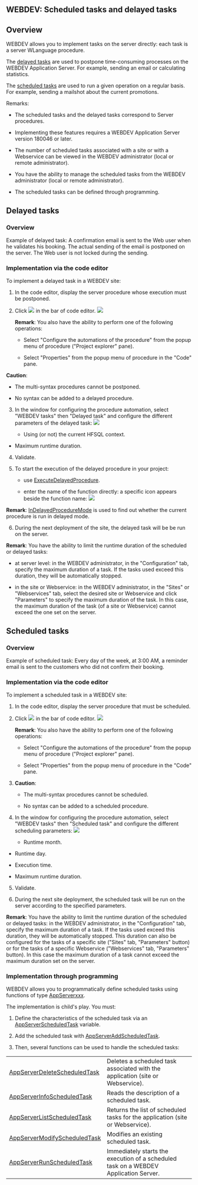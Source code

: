 


## WEBDEV: Scheduled tasks and delayed tasks
			



<a name="NOTE1"></a>
<a name="NOTE1_1"></a>


## Overview
<a name="overview_ELTTEXTE000201"></a>
WEBDEV allows you to implement tasks on the server directly: each task is a server WLanguage procedure. 

The [delayed tasks](#NOTE2_1) are used to postpone time-consuming processes on the WEBDEV Application Server. For example, sending an email or calculating statistics. 

The [scheduled tasks](#NOTE3_1) are used to run a given operation on a regular basis. For example, sending a mailshot about the current promotions. 

Remarks: 

- The scheduled tasks and the delayed tasks correspond to Server procedures. 

- Implementing these features requires a WEBDEV Application Server version 180046 or later. 

- The number of scheduled tasks associated with a site or with a Webservice can be viewed in the WEBDEV administrator (local or remote administrator). 

- You have the ability to manage the scheduled tasks from the WEBDEV administrator (local or remote administrator). 

- The scheduled tasks can be defined through programming.




<a name="NOTE2"></a>
<a name="NOTE2_1"></a>


## Delayed tasks
<a name="delayed_tasks_ELTTEXTE000225"></a>


### Overview
<a name="overview_ELTPARAGRAPHE000042"></a>

Example of delayed task: A confirmation email is sent to the Web user when he validates his booking. The actual sending of the email is postponed on the server. The Web user is not locked during the sending. 


### Implementation via the code editor
<a name="implementation_via_the_code_editor_ELTPARAGRAPHE000047"></a>

To implement a delayed task in a WEBDEV site: 

1. In the code editor, display the server procedure whose execution must be postponed. 

2. Click ![](https://doc.pcsoft.fr/en-US/images/image.awp?langid=3&name=Proc_auto_Ico.gif)
 in the bar of code editor. ![](https://doc.pcsoft.fr/en-US/images/image.awp?langid=3&name=WB_Tache_plan1.gif)

	**Remark**: You also have the ability to perform one of the following operations: 

	- Select "Configure the automations of the procedure" from the popup menu of procedure ("Project explorer" pane).

	- Select "Properties" from the popup menu of procedure in the "Code" pane.


 **Caution**: 

- The multi-syntax procedures cannot be postponed. 

- No syntax can be added to a delayed procedure.

3. In the window for configuring the procedure automation, select "WEBDEV tasks" then "Delayed task" and configure the different parameters of the delayed task: ![](https://doc.pcsoft.fr/en-US/images/image.awp?langid=3&name=WB_Tache_diff.gif)


	- Using (or not) the current HFSQL context.

- Maximum runtime duration. 

4. Validate. 

5. To start the execution of the delayed procedure in your project: 

	- use [ExecuteDelayedProcedure](../WDLang2/1000020682.md). 

	- enter the name of the function directly: a specific icon appears beside the function name: ![](https://doc.pcsoft.fr/en-US/images/image.awp?langid=3&name=WB_Tache_diff_code.gif)



 **Remark**: [InDelayedProcedureMode](../WDLang1/1000020665.md) is used to find out whether the current procedure is run in delayed mode. 

6. During the next deployment of the site, the delayed task will be be run on the server.  




**Remark**: You have the ability to limit the runtime duration of the scheduled or delayed tasks: 

- at server level: in the WEBDEV administrator, in the "Configuration" tab, specify the maximum duration of a task. If the tasks used exceed this duration, they will be automatically stopped. 

- in the site or Webservice: in the WEBDEV administrator, in the "Sites" or "Webservices" tab, select the desired site or Webservice and click "Parameters" to specify the maximum duration of the task. In this case, the maximum duration of the task (of a site or Webservice) cannot exceed the one set on the server.




<a name="NOTE3"></a>
<a name="NOTE3_1"></a>


## Scheduled tasks
<a name="scheduled_tasks_ELTTEXTE000255"></a>


### Overview
<a name="overview_ELTPARAGRAPHE000095"></a>

Example of scheduled task: Every day of the week, at 3:00 AM, a reminder email is sent to the customers who did not confirm their booking. 


### Implementation via the code editor
<a name="implementation_via_the_code_editor_ELTPARAGRAPHE000100"></a>

To implement a scheduled task in a WEBDEV site: 

1. In the code editor, display the server procedure that must be scheduled. 

2. Click ![](https://doc.pcsoft.fr/en-US/images/image.awp?langid=3&name=Proc_auto_Ico.gif)
 in the bar of code editor. ![](https://doc.pcsoft.fr/en-US/images/image.awp?langid=3&name=WB_Tache_plan1.gif)

	**Remark**: You also have the ability to perform one of the following operations: 

	- Select "Configure the automations of the procedure" from the popup menu of procedure ("Project explorer" pane).

	- Select "Properties" from the popup menu of procedure in the "Code" pane.




3. **Caution**: 

	- The multi-syntax procedures cannot be scheduled. 

	- No syntax can be added to a scheduled procedure.  




4. In the window for configuring the procedure automation, select "WEBDEV tasks" then "Scheduled task" and configure the different scheduling parameters: ![](https://doc.pcsoft.fr/en-US/images/image.awp?langid=3&name=WB_Tache_plan2.gif)


	- Runtime month.

- Runtime day.

- Execution time.

- Maximum runtime duration.

5. Validate. 

6. During the next site deployment, the scheduled task will be run on the server according to the specified parameters. 




**Remark**: You have the ability to limit the runtime duration of the scheduled or delayed tasks: in the WEBDEV administrator, in the "Configuration" tab, specify the maximum duration of a task. If the tasks used exceed this duration, they will be automatically stopped. 
This duration can also be configured for the tasks of a specific site ("Sites" tab, "Parameters" button) or for the tasks of a specific Webservice ("Webservices" tab, "Parameters" button). In this case the maximum duration of a task cannot exceed the maximum duration set on the server.


### Implementation through programming
<a name="implementation_through_programming_ELTPARAGRAPHE000135"></a>

WEBDEV allows you to programmatically define scheduled tasks using functions of type [AppServerxxx](../WDLang2/1000022790.md). 

The implementation is child's play. You must: 

1. Define the characteristics of the scheduled task via an [AppServerScheduledTask](../WDLang2/1000022367.md) variable. 

2. Add the scheduled task with [AppServerAddScheduledTask](../WDLang2/1000022347.md). 

3. Then, several functions can be used to handle the scheduled tasks: 
	


|   |   |
| --- | --- |
| [AppServerDeleteScheduledTask](../WDLang2/1000022349.md) | Deletes a scheduled task associated with the application (site or Webservice). |
| [AppServerInfoScheduledTask](../WDLang2/1000022789.md) | Reads the description of a scheduled task. |
| [AppServerListScheduledTask](../WDLang2/1000022352.md) | Returns the list of scheduled tasks for the application (site or Webservice). |
| [AppServerModifyScheduledTask](../WDLang2/1000022348.md) | Modifies an existing scheduled task. |
| [AppServerRunScheduledTask](../WDLang2/1000022350.md) | Immediately starts the execution of a scheduled task on a WEBDEV Application Server. |





